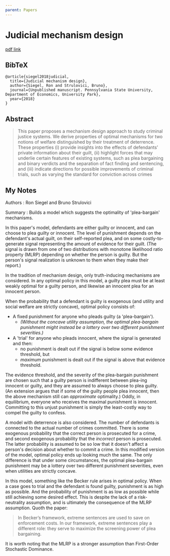 ```yaml
---
parent: Papers
---
```


# Judicial mechanism design

[pdf link](https://faculty.wcas.northwestern.edu/bhs675/JMD.pdf)

## BibTeX
```
@article{siegel2018judicial,
  title={Judicial mechanism design},
  author={Siegel, Ron and Strulovici, Bruno},
  journal={Unpublished manuscript. Pennsylvania State University, Department of Economics, University Park},
  year={2018}
}
```

## Abstract

> This paper proposes a mechanism design approach to study criminal justice systems. We derive
properties of optimal mechanisms for two notions of welfare distinguished by their treatment of
deterrence. These properties (i) provide insights into the effects of defendants’ private information
about their guilt, (ii) highlight forces that may underlie certain features of existing systems, such
as plea bargaining and binary verdicts and the separation of fact finding and sentencing, and (iii)
indicate directions for possible improvements of criminal trials, such as varying the standard for
conviction across crimes


## My Notes


Authors
: Ron Siegel and Bruno Strulovici

Summary
: Builds a model which suggests the optimality of 'plea-bargain' mechanisms. 


In this paper's model, defendants are either guilty or innocent, and can choose to plea guilty or innocent. The level of punishment depends on the defendant's actual guilt, on their self-reported plea, and on some costly-to-generate signal representing the amount of evidence for their guilt. (The signal is drawn from one of two distributions with monotone likelihood ratio property (MLRP) depending on whether the person is guilty. But the person's signal realization is unknown to them when they make their report.)

In the tradition of mechanism design, only truth-inducing mechanisms are considered. In any optimal policy in this model, a guilty plea must be at least weakly optimal for a guilty person, and likewise an innocent plea for an innocent person.

When the probability that a defendant is guilty is exogenous (and utility and social welfare are strictly concave), optimal policy consists of:

- A fixed punishment for anyone who pleads guilty (a 'plea-bargain').
    - *(Without the concave utility assumption, the optimal plea-bargain punishment might instead be a lottery over two different punishment severities.)*
- A 'trial' for anyone who pleads innocent, where the signal is generated and then:
    - no punishment is dealt out if the signal is below some evidence threshold, but
    - *maximum* punishment is dealt out if the signal is above that evidence threshold.

The evidence threshold, and the severity of the plea-bargain punishment are chosen such that a guilty person is indifferent between plea-ing innocent or guilty, and they are assumed to always choose to plea guilty. (An extension argues that if some of the guilty people plea innocent, then the above mechanism still can *approximate* optimality.)
Oddly, in equilibrium, everyone who receives the maximal punishment is innocent. Committing to this unjust punishment is simply the least-costly way to compel the guilty to confess.

A model with deterrence is also considered. The number of defendants is connected to the actual number of crimes committed.
There is some exogenous probability that the correct person is prosecuted for a crime, and second exogenous probability that the *incorrect* person is prosecuted. The latter probability is assumed to be so low that it doesn't affect a person's decision about whether to commit a crime.
In this modified version of the model, optimal policy ends up looking much the same.
The only difference is that under some circumstances, the optimal plea-bargain punishment may be a lottery over two different punishment severities, even when utilities are strictly concave.

In this model, something like the Becker rule arises in optimal policy. When a case goes to trial and the defendant is found guilty, punishment is as high as possible. And the probability of punishment is as low as possible while still achieving some desired effect.
This is despite the lack of a risk-neutrality assumption, and is ultimately the consequence of the MLRP assumption.
Quoth the paper:

>  In Becker’s framework, extreme sentences are used to save on enforcement costs. In our framework, extreme sentences play a different role: they serve to maximize the screening power of plea bargaining.

It is worth noting that the MLRP is a stronger assumption than First-Order Stochastic Dominance.